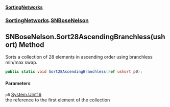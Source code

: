 #### [SortingNetworks](./index.md 'index')
### [SortingNetworks](./SortingNetworks.md 'SortingNetworks').[SNBoseNelson](./SortingNetworks-SNBoseNelson.md 'SortingNetworks.SNBoseNelson')
## SNBoseNelson.Sort28AscendingBranchless(ushort) Method
Sorts a collection of 28 elements in ascending order using branchless min/max swap.  
```csharp
public static void Sort28AscendingBranchless(ref ushort p0);
```
#### Parameters
<a name='SortingNetworks-SNBoseNelson-Sort28AscendingBranchless(ushort)-p0'></a>
`p0` [System.UInt16](https://docs.microsoft.com/en-us/dotnet/api/System.UInt16 'System.UInt16')  
the reference to the first element of the collection  
  
